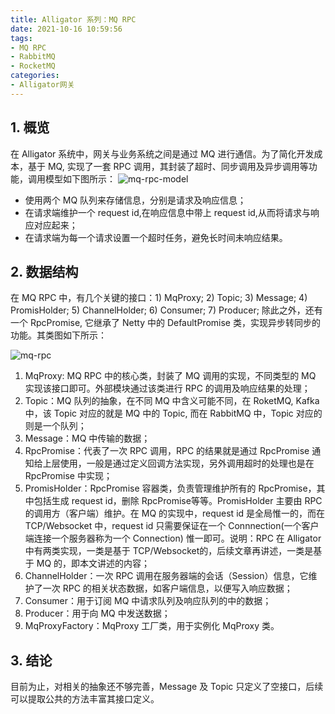 ```yaml
---
title: Alligator 系列：MQ RPC
date: 2021-10-16 10:59:56
tags:
- MQ RPC
- RabbitMQ
- RocketMQ
categories:
- Alligator网关
---
```


## 1. 概览

在 Alligator 系统中，网关与业务系统之间是通过 MQ 进行通信。为了简化开发成本，基于 MQ, 实现了一套 RPC 调用，其封装了超时、同步调用及异步调用等功能，调用模型如下图所示：
![mq-rpc-model](/images/alligator/mq-rpc-model.jpg "mq-rpc-model")

- 使用两个 MQ 队列来存储信息，分别是请求及响应信息；
- 在请求端维护一个 request id,在响应信息中带上 request id,从而将请求与响应对应起来；
- 在请求端为每一个请求设置一个超时任务，避免长时间未响应结果。


## 2. 数据结构

在 MQ RPC 中，有几个关键的接口：1) MqProxy; 2) Topic; 3) Message; 4) PromisHolder; 5) ChannelHolder; 6) Consumer; 7) Producer; 除此之外，还有一个 RpcPromise, 它继承了 Netty 中的 DefaultPromise 类，实现异步转同步的功能。其类图如下所示：

![mq-rpc](/images/alligator/mq-rpc-class.jpg "mq-rpc")

1. MqProxy: MQ RPC 中的核心类，封装了 MQ 调用的实现，不同类型的 MQ 实现该接口即可。外部模块通过该类进行 RPC 的调用及响应结果的处理；
2. Topic：MQ 队列的抽象，在不同 MQ 中含义可能不同，在 RoketMQ, Kafka 中，该 Topic 对应的就是 MQ 中的 Topic, 而在 RabbitMQ 中，Topic 对应的则是一个队列；
3. Message：MQ 中传输的数据；
4. RpcPromise：代表了一次 RPC 调用，RPC 的结果就是通过 RpcPromise 通知给上层使用，一般是通过定义回调方法实现，另外调用超时的处理也是在 RpcPromise 中实现；
5. PromisHolder：RpcPromise 容器类，负责管理维护所有的 RpcPromise，其中包括生成 request id，删除 RpcPromise等等。PromisHolder 主要由 RPC 的调用方（客户端）维护。在 MQ 的实现中，request id 是全局惟一的，而在 TCP/Websocket 中，request id 只需要保证在一个 Connnection(一个客户端连接一个服务器称为一个 Connection) 惟一即可。说明：RPC 在 Alligator 中有两类实现，一类是基于 TCP/Websocket的，后续文章再讲述，一类是基于 MQ 的，即本文讲述的内容； 
6. ChannelHolder：一次 RPC 调用在服务器端的会话（Session）信息，它维护了一次 RPC 的相关状态数据，如客户端信息，以便写入响应数据； 
7. Consumer：用于订阅 MQ 中请求队列及响应队列的中的数据；
8. Producer：用于向 MQ 中发送数据；
9. MqProxyFactory：MqProxy 工厂类，用于实例化 MqProxy 类。

## 3. 结论
目前为止，对相关的抽象还不够完善，Message 及 Topic 只定义了空接口，后续可以提取公共的方法丰富其接口定义。